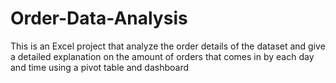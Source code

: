 # Order-Data-Analysis
This is an Excel project that analyze the order details of the dataset and give a detailed explanation on the amount of orders that comes in by each day and time using a pivot table and dashboard
